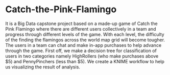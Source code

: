 # Catch-the-Pink-Flamingo
It is a Big Data capstone project based on a made-up game of Catch the Pink Flamingo where there are different users collectively in a team and progress through different levels of the game.
With each level, the difficulty of the finding the flamingos across the world map grid will become tougher. The users in a team can chat and make in-app purchases to help advance through the game.
First off, we make a decision tree for classification of users in two categories namely HighRollers (who make purchases above $5)  and PennyPinchers (less than $5). We create a KNIME workflow to help us visualizing the result of analysis.
